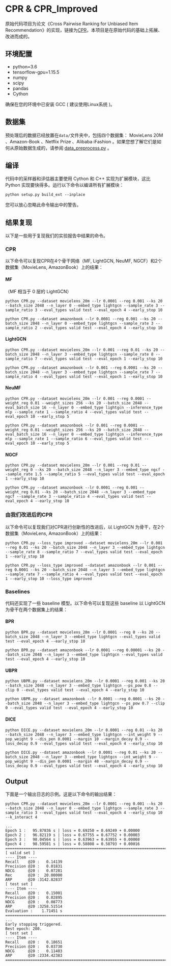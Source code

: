 # CPR & CPR_Improved

原始代码项目为论文《Cross Pairwise Ranking for Unbiased Item Recommendation》的实现，链接为[CPR](https://github.com/Qcactus/CPR)，本项目是在原始代码的基础上拓展、改进而成的。

<!-- ## Citation

If you want to use our codes and datasets in your research, please cite:

```
@inproceedings{cpr22,
  title={Cross Pairwise Ranking for Unbiased Item Recommendation},
  author={Wan, Qi and He, Xiangnan and Wang, Xiang and Wu, Jiancan and Guo, Wei and Tang, Ruiming},
  booktitle={Proceedings of the ACM Web Conference 2022},
  pages={2370--2378},
  year={2022}
}
``` -->


## 环境配置

- python=3.6
- tensorflow-gpu=1.15.5
- numpy
- scipy
- pandas
- Cython

确保在您的环境中已安装 GCC ( 建议使用Linux系统 )。

## 数据集

预处理后的数据已经放置在`data/`文件夹中，包括四个数据集： MovieLens 20M 、Amazon-Book 、Netflix Prize 、Alibaba iFashion 。如果您想了解它们是如何从原始数据生成的，请参阅 [data_preprocess.py](data_preprocess.py) 。

## 编译

代码中的采样器和评估器主要使用 Cython 和 C++ 实现为扩展模块，这比 Python 实现要快得多。运行以下命令以编译所有扩展模块：

```shell
python setup.py build_ext --inplace
```

您可以放心忽略此命令输出中的警告。

## 结果复现

以下是一些用于复现我们的实验报告中结果的命令。

### CPR

以下命令可以复现CPR在4个骨干网络（MF, LightGCN, NeuMF, NGCF）和2个数据集（MovieLens, AmazonBook）上的结果：

#### MF

（MF 相当于 0 层的 LightGCN）

```shell
python CPR.py --dataset movielens_20m --lr 0.0001 --reg 0.001 --ks 20 --batch_size 2048 --n_layer 0 --embed_type lightgcn --sample_rate 3 --sample_ratio 3 --eval_types valid test --eval_epoch 4 --early_stop 10 
```

```shell
python CPR.py --dataset amazonbook --lr 0.0001 --reg 0.001 --ks 20 --batch_size 2048 --n_layer 0 --embed_type lightgcn --sample_rate 3 --sample_ratio 2 --eval_types valid test --eval_epoch 4 --early_stop 10 
```

#### LightGCN

```shell
python CPR.py --dataset movielens_20m --lr 0.001 --reg 0.01 --ks 20 --batch_size 2048 --n_layer 3 --embed_type lightgcn --sample_rate 8 --sample_ratio 7 --eval_types valid test --eval_epoch 1 --early_stop 10 
```

```shell
python CPR.py --dataset amazonbook --lr 0.001 --reg 0.0001 --ks 20 --batch_size 2048 --n_layer 3 --embed_type lightgcn --sample_rate 7 --sample_ratio 4 --eval_types valid test --eval_epoch 1 --early_stop 10 
```

#### NeuMF

```shell
python CPR.py --dataset movielens_20m --lr 0.001 --reg 0.0001 --weight_reg 0.01 --weight_sizes 256 --ks 20 --batch_size 2048 --eval_batch_size 16 --n_layer 0 --embed_type lightgcn --inference_type mlp --sample_rate 1 --sample_ratio 4 --eval_types valid test --eval_epoch 10 --early_stop 5 
```

```shell
python CPR.py --dataset amazonbook --lr 0.001 --reg 0.0001 --weight_reg 0.01 --weight_sizes 256 --ks 20 --batch_size 2048 --eval_batch_size 16 --n_layer 0 --embed_type lightgcn --inference_type mlp --sample_rate 1 --sample_ratio 6 --eval_types valid test --eval_epoch 10 --early_stop 5 
```

#### NGCF

```shell
python CPR.py --dataset movielens_20m --lr 0.001 --reg 0.01 --weight_reg 0 --ks 20 --batch_size 2048 --n_layer 3 --embed_type ngcf --sample_rate 1.5 --sample_ratio 5 --eval_types valid test --eval_epoch 1 --early_stop 10 
```

```shell
python CPR.py --dataset amazonbook --lr 0.0001 --reg 0.001 --weight_reg 0.01 --ks 20 --batch_size 2048 --n_layer 3 --embed_type ngcf --sample_rate 3 --sample_ratio 4 --eval_types valid test --eval_epoch 4 --early_stop 10 
```

### 由我们改进后的CPR

以下命令可以复现我们对CPR进行创新性的改进后，以 LightGCN 为骨干，在2个数据集（MovieLens, AmazonBook）上的结果：

```shell
python CPR.py --loss_type improved --dataset movielens_20m --lr 0.001 --reg 0.01 --ks 20 --batch_size 2048 --n_layer 3 --embed_type lightgcn --sample_rate 8 --sample_ratio 7 --eval_types valid test --eval_epoch 1 --early_stop 10
```

```shell
python CPR.py --loss_type improved --dataset amazonbook --lr 0.001 --reg 0.0001 --ks 20 --batch_size 2048 --n_layer 3 --embed_type lightgcn --sample_rate 7 --sample_ratio 4 --eval_types valid test --eval_epoch 1 --early_stop 10 --loss_type improved
```

### Baselines

代码还实现了一些 baseline 模型。以下命令可以复现这些 baseline 以 LightGCN 为骨干在两个数据集上的结果：


#### BPR

```shell
python BPR.py --dataset movielens_20m --lr 0.0001 --reg 0 --ks 20 --batch_size 2048 --n_layer 3 --embed_type lightgcn --eval_types valid test --eval_epoch 4 --early_stop 10 
```

```shell
python BPR.py --dataset amazonbook --lr 0.0001 --reg 0.00001 --ks 20 --batch_size 2048 --n_layer 3 --embed_type lightgcn --eval_types valid test --eval_epoch 4 --early_stop 10 
```

#### UBPR

```shell
python UBPR.py --dataset movielens_20m --lr 0.0001 --reg 0.001 --ks 20 --batch_size 2048 --n_layer 3 --embed_type lightgcn --ps_pow 0.8 --clip 0 --eval_types valid test --eval_epoch 4 --early_stop 10 
```

```shell
python UBPR.py --dataset amazonbook --lr 0.0001 --reg 0.0001 --ks 20 --batch_size 2048 --n_layer 3 --embed_type lightgcn --ps_pow 0.7 --clip 0 --eval_types valid test --eval_epoch 4 --early_stop 10 
```

#### DICE

```shell
python DICE.py --dataset movielens_20m --lr 0.0001 --reg 0.01 --ks 20 --batch_size 2048 --n_layer 3 --embed_type lightgcn --int_weight 9 --pop_weight 9 --dis_pen 0.0001 --margin 10 --margin_decay 0.9 --loss_decay 0.9 --eval_types valid test --eval_epoch 4 --early_stop 10 
```

```shell
python DICE.py --dataset amazonbook --lr 0.0001 --reg 0.01 --ks 20 --batch_size 2048 --n_layer 3 --embed_type lightgcn --int_weight 9 --pop_weight 9 --dis_pen 0.0001 --margin 40 --margin_decay 0.9 --loss_decay 0.9 --eval_types valid test --eval_epoch 4 --early_stop 10 
```

## Output

下面是一个输出日志的示例。这是以下命令的输出结果：

```shell
python CPR.py --dataset movielens_20m --lr 0.0001 --reg 0.001 --ks 20 --batch_size 2048 --n_layer 0 --embed_type lightgcn --sample_rate 3 --sample_ratio 3 --eval_types valid test --eval_epoch 4 --early_stop 10 --k_interact 4
```

```
...
Epoch 1 :   95.87836 s | loss = 0.69250 = 0.69249 + 0.00000
Epoch 2 :   96.82119 s | loss = 0.67755 = 0.67752 + 0.00003
Epoch 3 :   98.04564 s | loss = 0.63963 = 0.63955 + 0.00008
Epoch 4 :   98.59581 s | loss = 0.58808 = 0.58793 + 0.00016
============================================================================================================================================
[ valid set ]
---- Item ----
Recall    @20 :   0.14139
Precision @20 :   0.01831
NDCG      @20 :   0.07281
Rec       @20 :  20.00000
ARP       @20 :3142.82837
[ test set ]
---- Item ----
Recall    @20 :   0.15001
Precision @20 :   0.02895
NDCG      @20 :   0.08773
ARP       @20 :3258.51514
Evaluation :    1.71451 s
============================================================================================================================================
...
Early stopping triggered.
Best epoch: 280.
[ test set ]
---- Item ----
Recall    @20 :   0.18651
Precision @20 :   0.03730
NDCG      @20 :   0.11403
ARP       @20 :2334.42383
============================================================================================================================================
```
